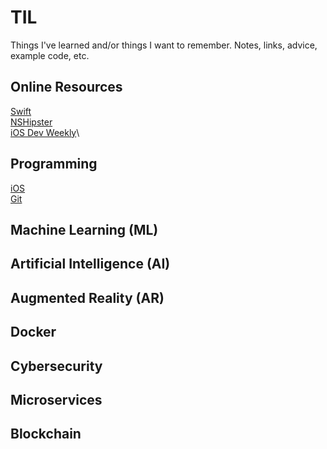 # TIL
Things I've learned and/or things I want to remember. Notes, links, advice, example code, etc.

## Online Resources

[Swift](https://swift.org)\
[NSHipster](https://nshipster.com)\
[iOS Dev Weekly](https://iosdevweekly.com)\

## Programming

[iOS](https://github.com/rynaardb/TIL/tree/master/ios-development)\
[Git](https://github.com/rynaardb/TIL/tree/master/git)

## Machine Learning (ML)

## Artificial Intelligence (AI)

## Augmented Reality (AR)

## Docker

## Cybersecurity

## Microservices

## Blockchain
